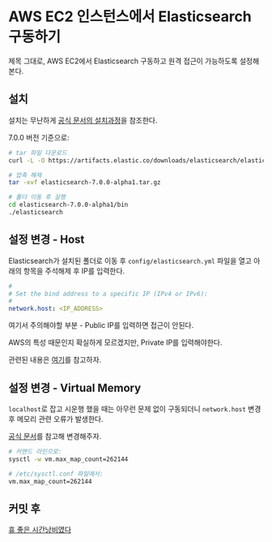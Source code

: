 # AWS EC2 인스턴스에서 Elasticsearch 구동하기

제목 그대로, AWS EC2에서 Elasticsearch 구동하고 원격 접근이 가능하도록 설정해본다.

## 설치

설치는 무난하게 [공식 문서의 설치과정](https://www.elastic.co/guide/en/elasticsearch/guide/master/running-elasticsearch.html)을 참조한다.

7.0.0 버전 기준으로:

``` sh
# tar 파일 다운로드
curl -L -O https://artifacts.elastic.co/downloads/elasticsearch/elasticsearch-7.0.0-alpha1.tar.gz

# 압축 해제
tar -xvf elasticsearch-7.0.0-alpha1.tar.gz

# 폴더 이동 후 실행
cd elasticsearch-7.0.0-alpha1/bin
./elasticsearch
```

## 설정 변경 - Host

Elasticsearch가 설치된 폴더로 이동 후 `config/elasticsearch.yml` 파일을 열고 아래의 항목을 주석해제 후 IP를 입력한다.

``` yml
#
# Set the bind address to a specific IP (IPv4 or IPv6):
#
network.host: <IP_ADDRESS>
```

여기서 주의해야할 부분 - Public IP를 입력하면 접근이 안된다.

AWS의 특성 때문인지 확실하게 모르겠지만, Private IP를 입력해야한다.


관련된 내용은 [여기](https://discuss.elastic.co/t/elasticsearch-5-0-1-fails-to-start-on-aws-with-discovery-ec2-bindexception-cannot-assign-requested-address/66524)를 참고하자.

## 설정 변경 - Virtual Memory

`localhost`로 잡고 시운행 했을 때는 아무런 문제 없이 구동되더니 `network.host` 변경 후 메모리 관련 오류가 발생한다.

[공식 문서](https://www.elastic.co/guide/en/elasticsearch/reference/current/vm-max-map-count.html)를 참고해 변경해주자.

``` sh
# 커맨드 라인으로:
sysctl -w vm.max_map_count=262144

# /etc/sysctl.conf 파일에서:
vm.max_map_count=262144
```

## 커밋 후

[휴 좋은 시간낭비였다](https://aws.amazon.com/ko/elasticsearch-service/)